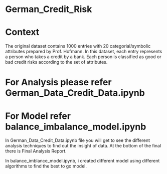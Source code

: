 # German_Credit_Risk

# Context
The original dataset contains 1000 entries with 20 categorial/symbolic attributes prepared by Prof. Hofmann. In this dataset, each entry represents a person who takes a credit by a bank. Each person is classified as good or bad credit risks according to the set of attributes.

# For Analysis please refer German_Data_Credit_Data.ipynb

# For Model refer balance_imbalance_model.ipynb


In German_Data_Credit_Data.ipynb file you will get to see the different analysis techniques to find out the insight of data. At the bottom of the final there is Final Analysis Report.

In balance_imblance_model.ipynb, i created different model using different algorithms to find the best to go model.
